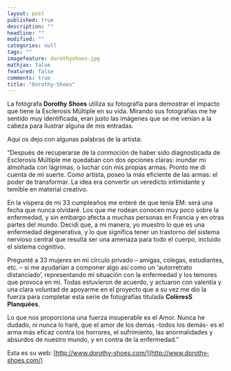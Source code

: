 ```yaml
---
layout: post
published: true
description: ""
headline: ""
modified: ""
categories: null
tags: ""
imagefeature: dorothyshoes.jpg
mathjax: false
featured: false
comments: true
title: "Dorothy-Shoes"
---
```


La fotógrafa **Dorothy Shoes** utiliza su fotografía para demostrar el impacto que tiene la Esclerosis Múltiple en su vida.
Mirando sus fotografías me he sentido muy identificada, eran justo las imágenes que se me venían a la cabeza para ilustrar alguna de mis entradas.

Aquí os dejo con algunas palabras de la artista:

“Después de recuperarse de la conmoción de haber sido diagnosticada de Esclerosis Múltiple me quedaban con dos opciones claras: inundar mi almohada con lágrimas, o luchar con mis propias armas. Pronto me di cuenta de mi suerte. Como artista, poseo la más eficiente de las armas: el poder de transformar. La idea era convertir un veredicto intimidante y temible en material creativo.

En la víspera de mi 33 cumpleaños me enteré de que tenía EM: será una fecha que nunca olvidaré. Los que me rodean conocen muy poco sobre la enfermedad, y sin embargo afecta a muchas personas en Francia y en otras partes del mundo. Decidí que, a mi manera, yo muestro lo que es una enfermedad degenerativa, y lo que significa tener un trastorno del sistema nervioso central que resulta ser una amenaza para todo el cuerpo, incluido el sistema cognitivo.

Pregunté a 33 mujeres en mi círculo privado – amigas, colegas, estudiantes, etc. – si me ayudarían a componer algo así como un ‘autorretrato distanciado’, representando mi situación con la enfermedad y los temores que provoca en mí. Todas estuvieron de acuerdo, y actuaron con valentía y una clara voluntad de apoyarme en el proyecto que a su vez me dio la fuerza para completar esta serie de fotografías titulada **ColèresS Planquées**.

Lo que nos proporciona una fuerza insuperable es el Amor. Nunca he dudado, ni nunca lo haré, que el amor de los demás -todos los demás- es el arma más eficaz contra los horrores, el sufrimiento, las anormalidades y absurdos de nuestro mundo, y en contra de la enfermedad.”

Esta es su web: [http://www.dorothy-shoes.com/](http://www.dorothy-shoes.com/)
